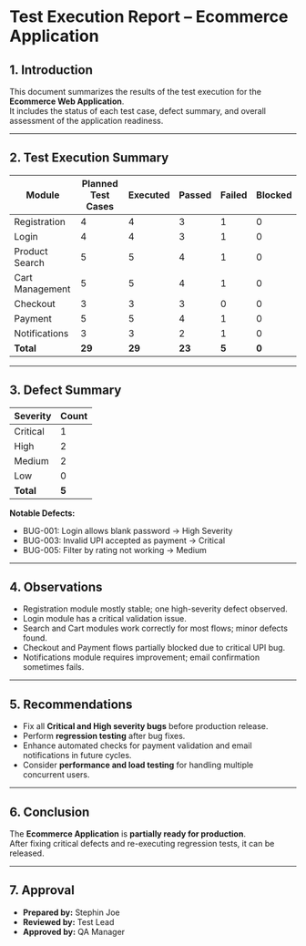 # Test Execution Report – Ecommerce Application  

## 1. Introduction  
This document summarizes the results of the test execution for the **Ecommerce Web Application**.  
It includes the status of each test case, defect summary, and overall assessment of the application readiness.  

---

## 2. Test Execution Summary  

| Module            | Planned Test Cases | Executed | Passed | Failed | Blocked |
|------------------|------------------|----------|--------|--------|---------|
| Registration      | 4                | 4        | 3      | 1      | 0       |
| Login             | 4                | 4        | 3      | 1      | 0       |
| Product Search    | 5                | 5        | 4      | 1      | 0       |
| Cart Management   | 5                | 5        | 4      | 1      | 0       |
| Checkout          | 3                | 3        | 3      | 0      | 0       |
| Payment           | 5                | 5        | 4      | 1      | 0       |
| Notifications     | 3                | 3        | 2      | 1      | 0       |
| **Total**         | **29**           | **29**   | **23** | **5**  | **0**   |

---

## 3. Defect Summary  

| Severity      | Count |
|---------------|-------|
| Critical      | 1     |
| High          | 2     |
| Medium        | 2     |
| Low           | 0     |
| **Total**     | **5** |

**Notable Defects:**  
- BUG-001: Login allows blank password → High Severity  
- BUG-003: Invalid UPI accepted as payment → Critical  
- BUG-005: Filter by rating not working → Medium  

---

## 4. Observations  

- Registration module mostly stable; one high-severity defect observed.  
- Login module has a critical validation issue.  
- Search and Cart modules work correctly for most flows; minor defects found.  
- Checkout and Payment flows partially blocked due to critical UPI bug.  
- Notifications module requires improvement; email confirmation sometimes fails.  

---

## 5. Recommendations  

- Fix all **Critical and High severity bugs** before production release.  
- Perform **regression testing** after bug fixes.  
- Enhance automated checks for payment validation and email notifications in future cycles.  
- Consider **performance and load testing** for handling multiple concurrent users.  

---

## 6. Conclusion  

The **Ecommerce Application** is **partially ready for production**.  
After fixing critical defects and re-executing regression tests, it can be released.  

---

## 7. Approval  

- **Prepared by:** Stephin Joe  
- **Reviewed by:** Test Lead  
- **Approved by:** QA Manager  
